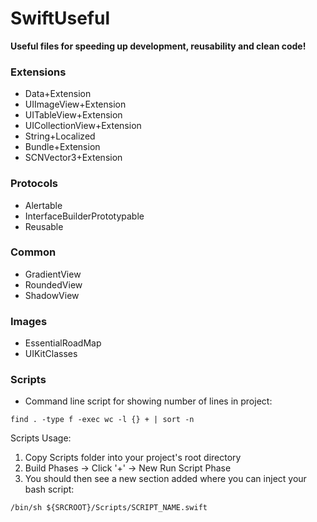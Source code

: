 # SwiftUseful

**Useful files for speeding up development, reusability and clean code!**

### Extensions
- Data+Extension
- UIImageView+Extension
- UITableView+Extension
- UICollectionView+Extension
- String+Localized
- Bundle+Extension
- SCNVector3+Extension

### Protocols
- Alertable
- InterfaceBuilderPrototypable
- Reusable

### Common
- GradientView
- RoundedView
- ShadowView

### Images
- EssentialRoadMap
- UIKitClasses

### Scripts
  - Command line script for showing number of lines in project:
```
find . -type f -exec wc -l {} + | sort -n
```
Scripts Usage:
1. Copy Scripts folder into your project's root directory
2. Build Phases -> Click '+' -> New Run Script Phase
3. You should then see a new section added where you can inject your bash script:
``` 
/bin/sh ${SRCROOT}/Scripts/SCRIPT_NAME.swift 
```
